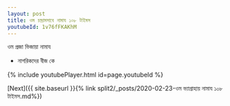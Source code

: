 ```yaml
---
layout: post
title: ওম চন্দ্রামসাবে নামায ১০৮ টাইমস
youtubeId: 1v76fFKAKhM
---
```

 
 
 ওম প্রজা ভিজায়া নামায  
 
 -  নাগরিকদের বীজ কে 
 
  
 
  
 
 
 
 
 
 


{% include youtubePlayer.html id=page.youtubeId %}
 
[Next]({{ site.baseurl }}{% link  split2/_posts/2020-02-23-ওম ভ্যাগ্রাহায় নামায ১০৮ টাইমস.md%})
 
